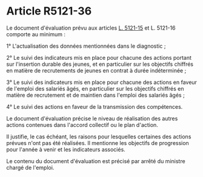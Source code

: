 # Article R5121-36

Le document d'évaluation prévu aux articles [L. 5121-15][1] et L. 5121-16 comporte au minimum : 

  
1° L'actualisation des données mentionnées dans le diagnostic ; 

  
2° Le suivi des indicateurs mis en place pour chacune des actions portant sur l'insertion durable des jeunes, et en particulier sur les objectifs chiffrés en matière de recrutements de jeunes en contrat à durée indéterminée ; 

  
3° Le suivi des indicateurs mis en place pour chacune des actions en faveur de l'emploi des salariés âgés, en particulier sur les objectifs chiffrés en matière de recrutement et de maintien dans l'emploi des salariés âgés ; 

  
4° Le suivi des actions en faveur de la transmission des compétences. 

  
Le document d'évaluation précise le niveau de réalisation des autres actions contenues dans l'accord collectif ou le plan d'action. 

  
Il justifie, le cas échéant, les raisons pour lesquelles certaines des actions prévues n'ont pas été réalisées. Il mentionne les objectifs de progression pour l'année à venir et les indicateurs associés. 

  
Le contenu du document d'évaluation est précisé par arrêté du ministre chargé de l'emploi.

 [1]: /affichCodeArticle.do?cidTexte=LEGITEXT000006072050&idArticle=LEGIARTI000027124553&dateTexte=&categorieLien=cid